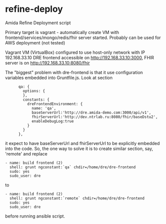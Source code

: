 # refine-deploy
Amida Refine Deployment script

Primary target is vagrant - automatically create VM with frontend/services/mongo/redis/fhir server started.
Probably can be used for AWS deployment (not tested)

Vagrant VM (VirtualBox) configured to use host-only network with IP 192.168.33.10
DRE frontend accessible on http://192.168.33.10:3000, FHIR server is on http://192.168.33.10:8080/fhir

The "biggest" problem with dre-frontend is that it use configuration variables embedded into Gruntfile.js. Look at section 
```
      qa: {
        options: {
        },
        constants: {
          dreFrontendEnvironment: {
            name: 'qa',
            baseServerUrl:'http://dre.amida-demo.com:3000/api/v1',
            fhirServerUrl:'http://dev.ntrlab.ru:8080/fhir/baseDstu2',
            enableDebugLog:true
          }
        }
      },
```
it expect to have baseServerUrl and fhirServerUrl to be explicitly embedded into the code.
So, the one way to solve it is to create  similar section, say, 'remote' and replace
```
- name: build frontend (2)
  shell: grunt ngconstant:`qa` chdir=/home/dre/dre-frontend
  sudo: yes
  sudo_user: dre
```
to
```
- name: build frontend (2)
  shell: grunt ngconstant:`remote` chdir=/home/dre/dre-frontend
  sudo: yes
  sudo_user: dre
```
before running ansible script.
